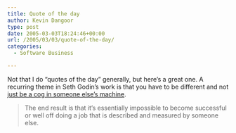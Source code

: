 ```yaml
---
title: Quote of the day
author: Kevin Dangoor
type: post
date: 2005-03-03T18:24:46+00:00
url: /2005/03/03/quote-of-the-day/
categories:
  - Software Business

---
```

Not that I do &#8220;quotes of the day&#8221; generally, but here&#8217;s a great one. A recurring theme in Seth Godin&#8217;s work is that you have to be different and not [just be a cog in someone else&#8217;s machine][1].

> The end result is that it&#8217;s essentially impossible to become successful or well off doing a job that is described and measured by someone else.

 [1]: http://sethgodin.typepad.com/seths_blog/2005/03/the_everworseni.html